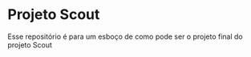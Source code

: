 # Projeto Scout

Esse repositório é para um esboço de como pode ser o projeto final do projeto Scout

